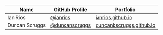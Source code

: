 | Name | GitHub Profile | Portfolio |
| --- | --- | --- |
| Ian Rios | [@ianrios](https://github.com/ianrios) | [ianrios.github.io](https://ianrios.github.io/) |
| Duncan Scruggs | [@duncanscruggs](https://github.com/duncanbscruggs) | [duncanbscruggs.github.io](https://duncanbscruggs.github.io/) |
